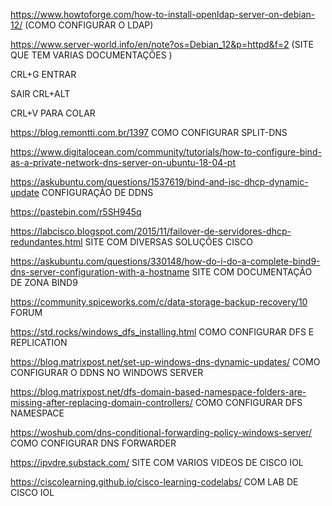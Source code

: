 
https://www.howtoforge.com/how-to-install-openldap-server-on-debian-12/ (COMO CONFIGURAR O LDAP)



https://www.server-world.info/en/note?os=Debian_12&p=httpd&f=2 (SITE QUE TEM VARIAS DOCUMENTAÇÕES )



CRL+G ENTRAR

SAIR CRL+ALT

CRL+V PARA COLAR

https://blog.remontti.com.br/1397
COMO CONFIGURAR SPLIT-DNS


https://www.digitalocean.com/community/tutorials/how-to-configure-bind-as-a-private-network-dns-server-on-ubuntu-18-04-pt




https://askubuntu.com/questions/1537619/bind-and-isc-dhcp-dynamic-update
CONFIGURAÇÃO DE DDNS 



https://pastebin.com/r5SH945q




https://labcisco.blogspot.com/2015/11/failover-de-servidores-dhcp-redundantes.html SITE COM DIVERSAS SOLUÇÕES CISCO



https://askubuntu.com/questions/330148/how-do-i-do-a-complete-bind9-dns-server-configuration-with-a-hostname
SITE COM DOCUMENTAÇÃO DE ZONA BIND9



https://community.spiceworks.com/c/data-storage-backup-recovery/10
FORUM 




https://std.rocks/windows_dfs_installing.html
COMO CONFIGURAR DFS E REPLICATION



https://blog.matrixpost.net/set-up-windows-dns-dynamic-updates/
COMO CONFIGURAR O DDNS NO WINDOWS SERVER


https://blog.matrixpost.net/dfs-domain-based-namespace-folders-are-missing-after-replacing-domain-controllers/
COMO CONFIGURAR DFS NAMESPACE


https://woshub.com/dns-conditional-forwarding-policy-windows-server/
COMO CONFIGURAR DNS FORWARDER



https://ipvdre.substack.com/
SITE COM VARIOS VIDEOS DE CISCO IOL


https://ciscolearning.github.io/cisco-learning-codelabs/
COM LAB DE CISCO IOL
